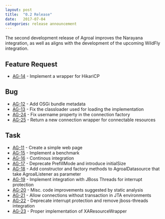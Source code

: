 ```yaml
---
layout: post
title:  "0.2 Release"
date:   2017-07-04
categories: release announcement
---
```


The second development release of Agroal improves the Narayana integration, as well as aligns with the development of the upcoming WildFly integration.

## Feature Request
* [AG-14](https://issues.jboss.org/browse/AG-14) - Implement a wrapper for HikariCP

## Bug
* [AG-12](https://issues.jboss.org/browse/AG-12) - Add OSGi bundle metadata
* [AG-13](https://issues.jboss.org/browse/AG-13) - Fix the classloader used for loading the implementation
* [AG-24](https://issues.jboss.org/browse/AG-24) - Fix username property in the connection factory
* [AG-25](https://issues.jboss.org/browse/AG-25) - Return a new connection wrapper for connectable resources

## Task
* [AG-11](https://issues.jboss.org/browse/AG-11) - Create a simple web page
* [AG-15](https://issues.jboss.org/browse/AG-15) - Implement a benchmark
* [AG-16](https://issues.jboss.org/browse/AG-16) - Continous integration
* [AG-17](https://issues.jboss.org/browse/AG-17) - Deprecate PrefillMode and introduce initialSize
* [AG-18](https://issues.jboss.org/browse/AG-18) - Add constructor and factory methods to AgroalDatasource that take AgroalListener as parameter
* [AG-19](https://issues.jboss.org/browse/AG-19) - Implement integration with JBoss Threads for interrupt protection
* [AG-20](https://issues.jboss.org/browse/AG-20) - Misc. code improvements suggested by static analysis
* [AG-21](https://issues.jboss.org/browse/AG-21) - Allow connections without transaction in JTA environments
* [AG-22](https://issues.jboss.org/browse/AG-22) - Deprecate interrupt protection and remove jboss-threads integration
* [AG-23](https://issues.jboss.org/browse/AG-23) - Proper implementation of XAResourceWrapper
